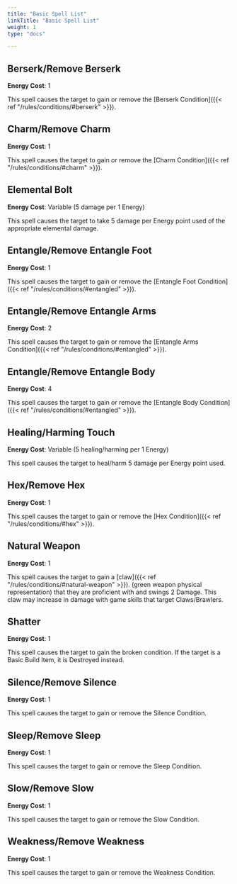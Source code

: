 ```yaml
---
title: "Basic Spell List"
linkTitle: "Basic Spell List"
weight: 1
type: "docs"

---
```


## Berserk/Remove Berserk 

**Energy Cost**: 1 

This spell causes the target to gain or remove the  [Berserk Condition]({{< ref "/rules/conditions/#berserk" >}}).

## Charm/Remove Charm

 **Energy Cost**: 1 

This spell causes the target to gain or remove the [Charm Condition]({{< ref "/rules/conditions/#charm" >}}).

## Elemental Bolt

 **Energy Cost**: Variable (5 damage per 1 Energy)

This spell causes the target to take 5 damage per Energy point used of the appropriate elemental damage.

## Entangle/Remove Entangle Foot 

**Energy Cost**: 1

This spell causes the target to gain or remove the [Entangle Foot Condition]({{< ref "/rules/conditions/#entangled" >}}).

## Entangle/Remove Entangle Arms

**Energy Cost**: 2 

This spell causes the target to gain or remove the [Entangle Arms Condition]({{< ref "/rules/conditions/#entangled" >}}).

## Entangle/Remove Entangle Body 

**Energy Cost**: 4

This spell causes the target to gain or remove the [Entangle Body Condition]({{< ref "/rules/conditions/#entangled" >}}).

## Healing/Harming Touch 

**Energy Cost**: Variable (5 healing/harming per 1 Energy)

This spell causes the target to heal/harm 5 damage per Energy point used.

## Hex/Remove Hex 

**Energy Cost**: 1

This spell causes the target to gain or remove the [Hex Condition]({{< ref "/rules/conditions/#hex" >}}).


## Natural Weapon 

**Energy Cost**: 1

This spell causes the target to gain a [claw]({{< ref "/rules/conditions/#natural-weapon" >}}). (green weapon physical representation) that they are proficient with and swings 2 Damage. This claw may increase in damage with game skills that target Claws/Brawlers.

## Shatter 

**Energy Cost**: 1

This spell causes the target to gain the broken condition. If the target is a Basic Build Item, it is Destroyed instead.

## Silence/Remove Silence 

**Energy Cost**: 1

This spell causes the target to gain or remove the Silence Condition.

## Sleep/Remove Sleep 

**Energy Cost**: 1

This spell causes the target to gain or remove the Sleep Condition.

## Slow/Remove Slow

**Energy Cost**: 1

This spell causes the target to gain or remove the Slow Condition.

## Weakness/Remove Weakness 

**Energy Cost**: 1

This spell causes the target to gain or remove the Weakness Condition.